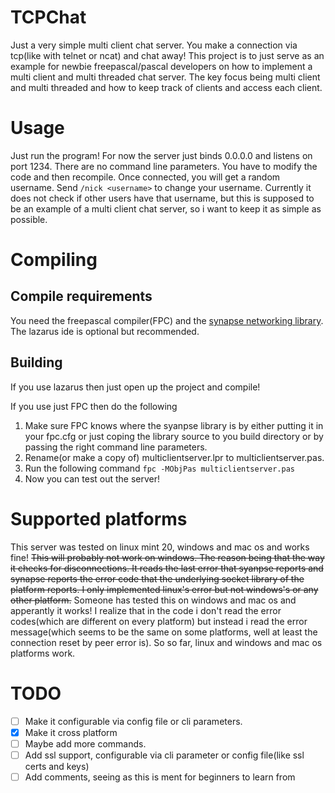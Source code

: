 # TCPChat
Just a very simple multi client chat server. You make a connection via tcp(like with telnet or ncat) and chat away! This project is to just serve as an example for newbie freepascal/pascal developers on how to implement a multi client and multi threaded chat server. The key focus being multi client and multi threaded and how to keep track of clients and access each client.

# Usage
Just run the program! For now the server just binds 0.0.0.0 and listens on port 1234. There are no command line parameters. You have to modify the code and then recompile. Once connected, you will get a random username. Send ```/nick <username>``` to change your username. Currently it does not check if other users have that username, but this is supposed to be an example of a multi client chat server, so i want to keep it as simple as possible.

# Compiling

## Compile requirements
You need the freepascal compiler(FPC) and the [synapse networking library](http://synapse.ararat.cz/doku.php). The lazarus ide is optional but recommended.

## Building
If you use lazarus then just open up the project and compile!

If you use just FPC then do the following
1. Make sure FPC knows where the syanpse library is by either putting it in your fpc.cfg or just coping the library source to you build directory or by passing the right command line parameters.
2. Rename(or make a copy of) multiclientserver.lpr to multiclientserver.pas.
3. Run the following command ```fpc -MObjPas multiclientserver.pas```
4. Now you can test out the server!

# Supported platforms
This server was tested on linux mint 20, windows and mac os and works fine! ~~This will probably not work on windows. The reason being that the way it checks for disconnections. It reads the last error that syanpse reports and synapse reports the error code that the underlying socket library of the platform reports. I only implemented linux's error but not windows's or any other platform.~~ Someone has tested this on windows and mac os and apperantly it works! I realize that in the code i don't read the error codes(which are different on every platform) but instead i read the error message(which seems to be the same on some platforms, well at least the connection reset by peer error is). So so far, linux and windows and mac os platforms work.

# TODO
- [ ] Make it configurable via config file or cli parameters.
- [X] Make it cross platform
- [ ] Maybe add more commands.
- [ ] Add ssl support, configurable via cli parameter or config file(like ssl certs and keys)
- [ ] Add comments, seeing as this is ment for beginners to learn from
